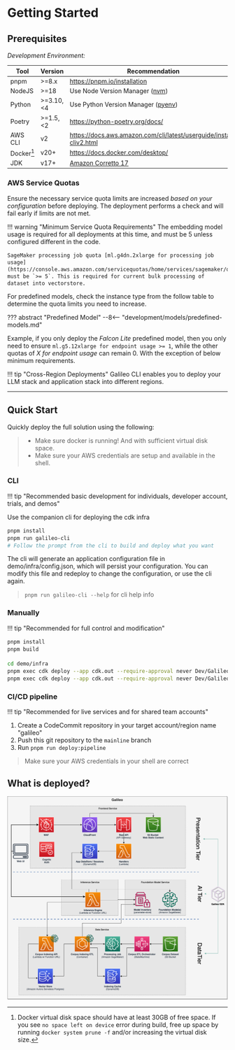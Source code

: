# Getting Started

## Prerequisites

*Development Environment:*

|   Tool                |   Version   |    Recommendation            |
| --------------------- | ----------- | ---------------------------- |
| pnpm                  | >=8.x       | https://pnpm.io/installation |
| NodeJS                | >=18        | Use Node Version Manager ([nvm](https://github.com/nvm-sh/nvm)) |
| Python                | >=3.10,<4   | Use Python Version Manager ([pyenv](https://github.com/pyenv/pyenv)) |
| Poetry                | >=1.5,<2    | https://python-poetry.org/docs/ |
| AWS CLI               | v2          | https://docs.aws.amazon.com/cli/latest/userguide/install-cliv2.html |
| Docker[^1] | v20+     | https://docs.docker.com/desktop/ |
| JDK                   | v17+        | [Amazon Corretto 17](https://docs.aws.amazon.com/corretto/latest/corretto-17-ug/downloads-list.html) |

[^1]: Docker virtual disk space should have at least 30GB of free space. If you see `no space left on device` error during build, free up space by running `docker system prune -f` and/or increasing the virtual disk size.

### AWS Service Quotas

Ensure the necessary service quota limits are increased *based on your configuration* before deploying. The deployment performs a check and will fail early if limits are not met.

!!! warning "Minimum Service Quota Requirements"
    The embedding model usage is required for all deployments at this time, and must be 5 unless configured different in the code.

    SageMaker processing job quota [ml.g4dn.2xlarge for processing job usage](https://console.aws.amazon.com/servicequotas/home/services/sagemaker/quotas) must be `>= 5`. This is required for current bulk processing of dataset into vectorstore.

For predefined models, check the instance type from the follow table to determine the quota limits you need to increase.

??? abstract "Predefined Model"
    --8<-- "development/models/predefined-models.md"

Example, if you only deploy the *Falcon Lite* predefined model, then you only need to ensure `ml.g5.12xlarge for endpoint usage >= 1`, while the other quotas of *X for endpoint usage* can remain 0. With the exception of below minimum requirements.


!!! tip "Cross-Region Deployments"
    Galileo CLI enables you to deploy your LLM stack and application stack into different regions.

---

## Quick Start

Quickly deploy the full solution using the following:

> * Make sure docker is running! And with sufficient virtual disk space.
> * Make sure your AWS credentials are setup and available in the shell.

### CLI
!!! tip "Recommended basic development for individuals, developer account, trials, and demos"

Use the companion cli for deploying the cdk infra


```sh
pnpm install
pnpm run galileo-cli
# Follow the prompt from the cli to build and deploy what you want
```

The cli will generate an application configuration file in demo/infra/config.json, which will persist your configuration. You can modify this file and redeploy to change the configuration, or use the cli again.

> `pnpm run galileo-cli --help` for cli help info

### Manually
!!! tip "Recommended for full control and modification"

```sh
pnpm install
pnpm build

cd demo/infra
pnpm exec cdk deploy --app cdk.out --require-approval never Dev/Galileo
pnpm exec cdk deploy --app cdk.out --require-approval never Dev/Galileo-SampleDataset # (optional)
```

### CI/CD pipeline
!!! tip "Recommended for live services and for shared team accounts"

1. Create a CodeCommit repository in your target account/region name "galileo"
1. Push this git repository to the `mainline` branch
1. Run `pnpm run deploy:pipeline`

> Make sure your AWS credentials in your shell are correct

## What is deployed?

![](../../assets/images/galileo-arch.png)
